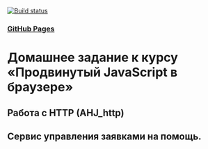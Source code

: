 [![Build status](https://ci.appveyor.com/api/projects/status/n1jfx8sx4t5h699s?svg=true)](https://ci.appveyor.com/project/Vadim2107/ahj-http)

### [GitHub Pages](https://vadim2107.github.io/AHJ_http/)

# Домашнее задание к курсу «Продвинутый JavaScript в браузере»

## Работа с HTTP (AHJ_http)
## Сервис управления заявками на помощь.